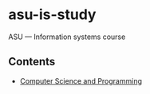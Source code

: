 # asu-is-study
ASU — Information systems course

## Contents

* [Computer Science and Programming](computer-science-and-programming/README.md)